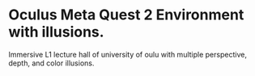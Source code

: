 # Oculus Meta Quest 2 Environment with illusions.

Immersive L1 lecture hall of university of oulu with multiple perspective, depth, and color illusions. 
